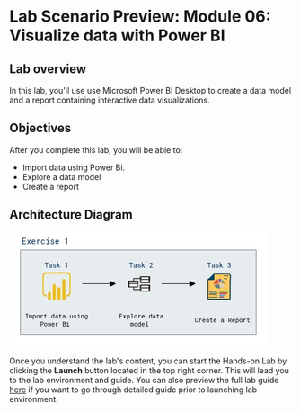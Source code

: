 # Lab Scenario Preview: Module 06: Visualize data with Power BI

## Lab overview

In this lab, you'll use use Microsoft Power BI Desktop to create a data model and a report containing interactive data visualizations.

## Objectives

After you complete this lab, you will be able to:

- Import data using Power Bi.
- Explore a data model
- Create a report

## Architecture Diagram

![](../images/sc900module6.png)

Once you understand the lab's content, you can start the Hands-on Lab by clicking the **Launch** button located in the top right corner. This will lead you to the lab environment and guide. You can also preview the full lab guide [here](https://experience.cloudlabs.ai/#/labguidepreview/bf5aff03-d567-4752-ab04-33c0a4bfbc26) if you want to go through detailed guide prior to launching lab environment.

